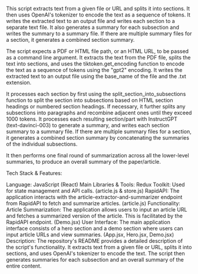 This script extracts text from a given file or URL and splits it into sections. It then uses OpenAI's tokenizer to encode the text as a sequence of tokens. It writes the extracted text to an output file and writes each section to a separate text file. It also generates a summary for each subsection and writes the summary to a summary file. If there are multiple summary files for a section, it generates a combined section summary.

The script expects a PDF or HTML file path, or an HTML URL, to be passed as a command line argument. It extracts the text from the PDF file, splits the text into sections, and uses the tiktoken.get_encoding function to encode the text as a sequence of tokens using the "gpt2" encoding. It writes the extracted text to an output file using the base_name of the file and the .txt extension.

It processes each section by first using the split_section_into_subsections function to split the section into subsections based on HTML section headings or numbered section headings. If necessary, it further splits any subsections into paragraphs and recombine adjacent ones until they exceed 1000 tokens. It processes each resulting section/part with InstructGPT (text-davinci-003) to generate a summary, and writes each section summary to a summary file. If there are multiple summary files for a section, it generates a combined section summary by concatenating the summaries of the individual subsections.

It then performs one final round of summarization across all the lower-level summaries, to produce an overall summary of the paper/article.

Tech Stack & Features:

Language: JavaScript (React)
Main Libraries & Tools:
Redux Toolkit: Used for state management and API calls. (article.js & store.js)
RapidAPI: The application interacts with the article-extractor-and-summarizer endpoint from RapidAPI to fetch and summarize articles. (article.js)
Functionality:
Article Summarization: The application allows users to input an article URL and fetches a summarized version of the article. This is facilitated by the RapidAPI endpoint. (Demo.jsx)
User Interface: The main application interface consists of a hero section and a demo section where users can input article URLs and view summaries. (App.jsx, Hero.jsx, Demo.jsx)
Description: The repository's README provides a detailed description of the script's functionality. It extracts text from a given file or URL, splits it into sections, and uses OpenAI's tokenizer to encode the text. The script then generates summaries for each subsection and an overall summary of the entire content.
